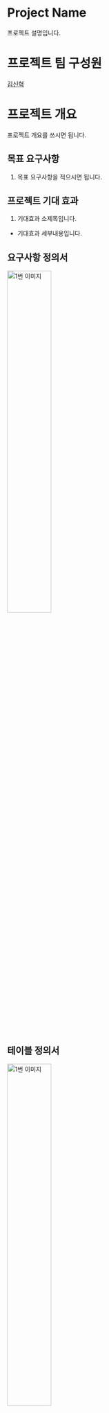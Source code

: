 # Project Name
프로젝트 설명입니다.

# 프로젝트 팀 구성원
[김신혁](https://github.com/909ma)  

# 프로젝트 개요  
프로젝트 개요를 쓰시면 됩니다.

## 목표 요구사항
1. 목표 요구사항을 적으시면 됩니다.

## 프로젝트 기대 효과
1. 기대효과 소제목입니다.
* 기대효과 세부내용입니다.


## 요구사항 정의서
<img src="/ppt/5. 실시간 매핑 모습.gif" width="45%" height="" title="" alt="1번 이미지"></img>

## 테이블 정의서
<img src="/ppt/5. 실시간 매핑 모습.gif" width="45%" height="" title="" alt="1번 이미지"></img>

<img src="/ppt/5. 실시간 매핑 모습.gif" width="45%" height="" title="" alt="1번 이미지"></img>

## ERD 개체 관계 다이어그램
<img src="/ppt/5. 실시간 매핑 모습.gif" width="45%" height="" title="" alt="1번 이미지"></img>

## TABLE Model
<img src="/ppt/5. 실시간 매핑 모습.gif" width="45%" height="" title="" alt="1번 이미지"></img>

## CRUD 매트릭스
<img src="/ppt/5. 실시간 매핑 모습.gif" width="45%" height="" title="" alt="1번 이미지"></img>

## 트랜잭션 분석서
<img src="/ppt/5. 실시간 매핑 모습.gif" width="45%" height="" title="" alt="1번 이미지"></img>

<img src="/ppt/5. 실시간 매핑 모습.gif" width="45%" height="" title="" alt="1번 이미지"></img>

## Gantt Chart
<img src="/ppt/5. 실시간 매핑 모습.gif" width="45%" height="" title="" alt="1번 이미지"></img>

## 프로젝트 일정 관리
<img src="/ppt/5. 실시간 매핑 모습.gif" width="45%" height="" title="" alt="1번 이미지"></img>

## 프로젝트 결과
* 결과1
<img src="/ppt/5. 실시간 매핑 모습.gif" width="45%" height="" title="" alt="1번 이미지"></img>
* 결과2
<img src="/ppt/5. 실시간 매핑 모습.gif" width="45%" height="" title="" alt="1번 이미지"></img>
* 결과3
<img src="/ppt/5. 실시간 매핑 모습.gif" width="45%" height="" title="" alt="1번 이미지"></img>
* 결과4
<img src="/ppt/5. 실시간 매핑 모습.gif" width="45%" height="" title="" alt="1번 이미지"></img>

## 프로젝트 개선점
* 추가하면 됩니다.

## 개발 환경
* 추가하면 됩니다.